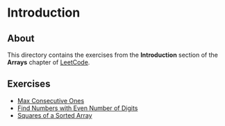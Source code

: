 # Introduction
## About
This directory contains the exercises from the **Introduction** section of the **Arrays** chapter of [LeetCode](https://leetcode.com/).

## Exercises
* [Max Consecutive Ones](max_consecutive_ones)
* [Find Numbers with Even Number of Digits](find_numbers_with_even_number_of_digits)
* [Squares of a Sorted Array](squares_of_a_sorted_array)
